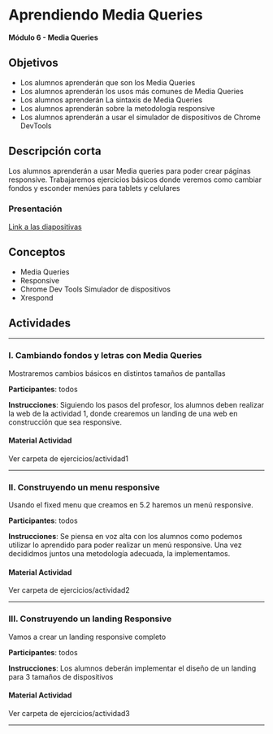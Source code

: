 # Aprendiendo Media Queries

**Módulo 6 - Media Queries**

## Objetivos

- Los alumnos aprenderán que son los Media Queries
- Los alumnos aprenderán los usos más comunes de Media Queries
- Los alumnos aprenderán La sintaxis de Media Queries
- Los alumnos aprenderán sobre la metodología responsive
- Los alumnos aprenderán a usar el simulador de dispositivos de Chrome DevTools

## Descripción corta

Los alumnos aprenderán a usar Media queries para poder crear páginas responsive. Trabajaremos ejercicios básicos donde veremos como cambiar fondos y esconder menúes para tablets y celulares

### Presentación

[Link a las diapositivas](https://drive.google.com/open?id=1yOKlQOBYnUAMudCI2k_epB-BDkAFLVG0k9osdZ0pHbs)

## Conceptos

- Media Queries
- Responsive
- Chrome Dev Tools Simulador de dispositivos
- Xrespond

## Actividades

---

### I. Cambiando fondos y letras con Media Queries

Mostraremos cambios básicos en distintos tamaños de pantallas

**Participantes**: todos

**Instrucciones**: Siguiendo los pasos del profesor, los alumnos deben realizar la web de la actividad 1, donde crearemos un landing de una web en construcción que sea responsive.

#### Material Actividad

Ver carpeta de ejercicios/actividad1

---

### II. Construyendo un menu responsive

Usando el fixed menu que creamos en 5.2 haremos un menú responsive.

**Participantes**: todos

**Instrucciones**: Se piensa en voz alta con los alumnos como podemos utilizar lo aprendido para poder realizar un menú responsive. Una vez decididmos juntos una metodología adecuada, la implementamos.

#### Material Actividad

Ver carpeta de ejercicios/actividad2

---

### III. Construyendo un landing Responsive

Vamos a crear un landing responsive completo

**Participantes**: todos

**Instrucciones**: Los alumnos deberán implementar el diseño de un landing para 3 tamaños de dispositivos

#### Material Actividad

Ver carpeta de ejercicios/actividad3

---
